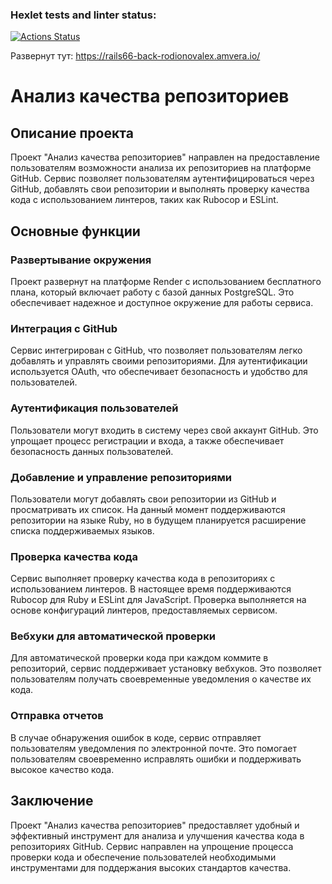 ### Hexlet tests and linter status:
[![Actions Status](https://github.com/alexander-rodionov/rails-project-66/actions/workflows/hexlet-check.yml/badge.svg)](https://github.com/alexander-rodionov/rails-project-66/actions)

Развернут тут: https://rails66-back-rodionovalex.amvera.io/

# Анализ качества репозиториев

## Описание проекта

Проект "Анализ качества репозиториев" направлен на предоставление пользователям возможности анализа их репозиториев на платформе GitHub. Сервис позволяет пользователям аутентифицироваться через GitHub, добавлять свои репозитории и выполнять проверку качества кода с использованием линтеров, таких как Rubocop и ESLint.

## Основные функции

### Развертывание окружения

Проект развернут на платформе Render с использованием бесплатного плана, который включает работу с базой данных PostgreSQL. Это обеспечивает надежное и доступное окружение для работы сервиса.

### Интеграция с GitHub

Сервис интегрирован с GitHub, что позволяет пользователям легко добавлять и управлять своими репозиториями. Для аутентификации используется OAuth, что обеспечивает безопасность и удобство для пользователей.

### Аутентификация пользователей

Пользователи могут входить в систему через свой аккаунт GitHub. Это упрощает процесс регистрации и входа, а также обеспечивает безопасность данных пользователей.

### Добавление и управление репозиториями

Пользователи могут добавлять свои репозитории из GitHub и просматривать их список. На данный момент поддерживаются репозитории на языке Ruby, но в будущем планируется расширение списка поддерживаемых языков.

### Проверка качества кода

Сервис выполняет проверку качества кода в репозиториях с использованием линтеров. В настоящее время поддерживаются Rubocop для Ruby и ESLint для JavaScript. Проверка выполняется на основе конфигураций линтеров, предоставляемых сервисом.

### Вебхуки для автоматической проверки

Для автоматической проверки кода при каждом коммите в репозиторий, сервис поддерживает установку вебхуков. Это позволяет пользователям получать своевременные уведомления о качестве их кода.

### Отправка отчетов

В случае обнаружения ошибок в коде, сервис отправляет пользователям уведомления по электронной почте. Это помогает пользователям своевременно исправлять ошибки и поддерживать высокое качество кода.

## Заключение

Проект "Анализ качества репозиториев" предоставляет удобный и эффективный инструмент для анализа и улучшения качества кода в репозиториях GitHub. Сервис направлен на упрощение процесса проверки кода и обеспечение пользователей необходимыми инструментами для поддержания высоких стандартов качества.
